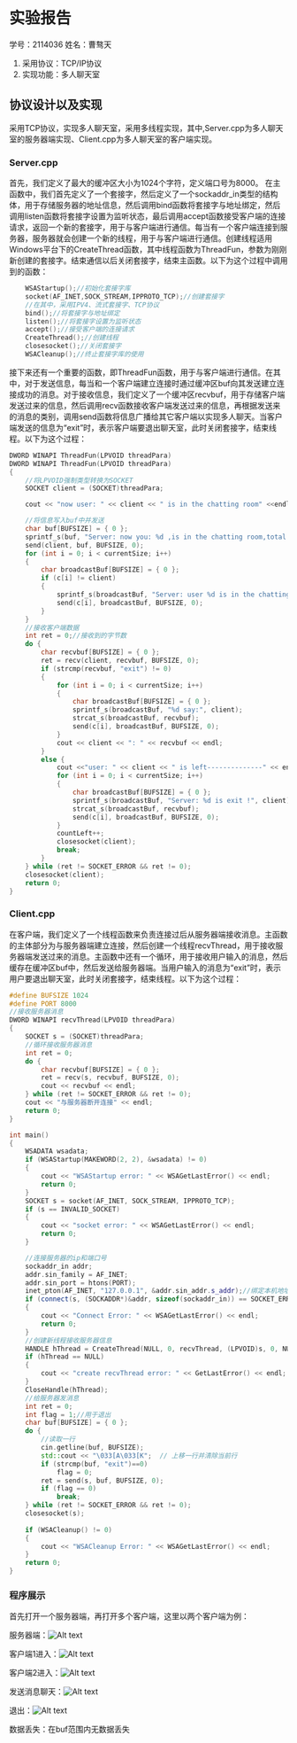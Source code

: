 # 实验报告
学号：2114036		姓名：曹骜天
 1. 采用协议：TCP/IP协议
 2. 实现功能：多人聊天室

## 协议设计以及实现
采用TCP协议，实现多人聊天室，采用多线程实现，其中,Server.cpp为多人聊天室的服务器端实现、Client.cpp为多人聊天室的客户端实现。

### Server.cpp
首先，我们定义了最大的缓冲区大小为1024个字符，定义端口号为8000。
在主函数中，我们首先定义了一个套接字，然后定义了一个sockaddr_in类型的结构体，用于存储服务器的地址信息，然后调用bind函数将套接字与地址绑定，然后调用listen函数将套接字设置为监听状态，最后调用accept函数接受客户端的连接请求，返回一个新的套接字，用于与客户端进行通信。每当有一个客户端连接到服务器，服务器就会创建一个新的线程，用于与客户端进行通信。创建线程适用Windows平台下的CreateThread函数，其中线程函数为ThreadFun，参数为刚刚新创建的套接字。结束通信以后关闭套接字，结束主函数。以下为这个过程中调用到的函数：
```cpp
    WSAStartup();//初始化套接字库
    socket(AF_INET,SOCK_STREAM,IPPROTO_TCP);//创建套接字
    //在其中，采用IPV4、流式套接字、TCP协议
    bind();//将套接字与地址绑定
    listen();//将套接字设置为监听状态
    accept();//接受客户端的连接请求
    CreateThread();//创建线程
    closesocket();//关闭套接字
    WSACleanup();//终止套接字库的使用
```
接下来还有一个重要的函数，即ThreadFun函数，用于与客户端进行通信。在其中，对于发送信息，每当和一个客户端建立连接时通过缓冲区buf向其发送建立连接成功的消息。对于接收信息，我们定义了一个缓冲区recvbuf，用于存储客户端发送过来的信息，然后调用recv函数接收客户端发送过来的信息，再根据发送来的消息的类别，调用send函数将信息广播给其它客户端以实现多人聊天。当客户端发送的信息为“exit”时，表示客户端要退出聊天室，此时关闭套接字，结束线程。以下为这个过程：
```cpp
DWORD WINAPI ThreadFun(LPVOID threadPara)
DWORD WINAPI ThreadFun(LPVOID threadPara)
{
	//将LPVOID强制类型转换为SOCKET
	SOCKET client = (SOCKET)threadPara;

	cout << "now user: " << client << " is in the chatting room" <<endl<<"total user number = "<<(currentSize-countLeft)<< endl;

	//将信息写入buf中并发送
	char buf[BUFSIZE] = { 0 };
	sprintf_s(buf, "Server: now you: %d ,is in the chatting room,total user number: %d", client,currentSize-countLeft);
	send(client, buf, BUFSIZE, 0);
	for (int i = 0; i < currentSize; i++)
	{
		char broadcastBuf[BUFSIZE] = { 0 };
		if (c[i] != client)
		{
			sprintf_s(broadcastBuf, "Server: user %d is in the chatting room, total user number = %d", client, (currentSize - countLeft));
			send(c[i], broadcastBuf, BUFSIZE, 0);
		}
	}
	//接收客户端数据
	int ret = 0;//接收到的字节数
	do {
		char recvbuf[BUFSIZE] = { 0 };
		ret = recv(client, recvbuf, BUFSIZE, 0);
		if (strcmp(recvbuf, "exit") != 0)
		{
			for (int i = 0; i < currentSize; i++)
			{
				char broadcastBuf[BUFSIZE] = { 0 };
				sprintf_s(broadcastBuf, "%d say:", client);
				strcat_s(broadcastBuf, recvbuf);
				send(c[i], broadcastBuf, BUFSIZE, 0);
			}
			cout << client << ": " << recvbuf << endl;
		}
		else {
			cout <<"user: " << client << " is left--------------" << endl;
			for (int i = 0; i < currentSize; i++)
			{
				char broadcastBuf[BUFSIZE] = { 0 };
				sprintf_s(broadcastBuf, "Server: %d is exit !", client);
				strcat_s(broadcastBuf, recvbuf);
				send(c[i], broadcastBuf, BUFSIZE, 0);
			}
			countLeft++;
			closesocket(client);
			break;
		}
	} while (ret != SOCKET_ERROR && ret != 0);
	closesocket(client);
	return 0;
}
```

### Client.cpp
在客户端，我们定义了一个线程函数来负责连接过后从服务器端接收消息。主函数的主体部分为与服务器端建立连接，然后创建一个线程recvThread，用于接收服务器端发送过来的消息。主函数中还有一个循环，用于接收用户输入的消息，然后缓存在缓冲区buf中，然后发送给服务器端。当用户输入的消息为“exit”时，表示用户要退出聊天室，此时关闭套接字，结束线程。以下为这个过程：
```cpp
#define BUFSIZE 1024
#define PORT 8000
//接收服务器消息
DWORD WINAPI recvThread(LPVOID threadPara)
{
	SOCKET s = (SOCKET)threadPara;
	//循环接收服务器消息
	int ret = 0;
	do {
		char recvbuf[BUFSIZE] = { 0 };
		ret = recv(s, recvbuf, BUFSIZE, 0);
		cout << recvbuf << endl;
	} while (ret != SOCKET_ERROR && ret != 0);
	cout << "与服务器断开连接" << endl;
	return 0;
}

int main()
{
	WSADATA wsadata;
	if (WSAStartup(MAKEWORD(2, 2), &wsadata) != 0)
	{
		cout << "WSAStartup error: " << WSAGetLastError() << endl;
		return 0;
	}
	SOCKET s = socket(AF_INET, SOCK_STREAM, IPPROTO_TCP);
	if (s == INVALID_SOCKET)
	{
		cout << "socket error: " << WSAGetLastError() << endl;
		return 0;
	}

	//连接服务器的ip和端口号
	sockaddr_in addr;
	addr.sin_family = AF_INET;
	addr.sin_port = htons(PORT);
	inet_pton(AF_INET, "127.0.0.1", &addr.sin_addr.s_addr);//绑定本机地址
	if (connect(s, (SOCKADDR*)&addr, sizeof(sockaddr_in)) == SOCKET_ERROR)
	{
		cout << "Connect Error: " << WSAGetLastError() << endl;
		return 0;
	}
	//创建新线程接收服务器信息
	HANDLE hThread = CreateThread(NULL, 0, recvThread, (LPVOID)s, 0, NULL);
	if (hThread == NULL)
	{
		cout << "create recvThread error: " << GetLastError() << endl;
	}
	CloseHandle(hThread);
	//给服务器发消息
	int ret = 0;
	int flag = 1;//用于退出
	char buf[BUFSIZE] = { 0 };
	do {
		//读取一行
		cin.getline(buf, BUFSIZE);
		std::cout << "\033[A\033[K";  // 上移一行并清除当前行
		if (strcmp(buf, "exit")==0)
			flag = 0;
		ret = send(s, buf, BUFSIZE, 0);
		if (flag == 0)
			break;
	} while (ret != SOCKET_ERROR && ret != 0);
	closesocket(s);
	
	if (WSACleanup() != 0)
	{
		cout << "WSACleanup Error: " << WSAGetLastError() << endl;
	}
	return 0;
}
```

### 程序展示
首先打开一个服务器端，再打开多个客户端，这里以两个客户端为例：

服务器端：![Alt text](image.png)

客户端1进入：![Alt text](image-1.png)

客户端2进入：![Alt text](image-2.png)

发送消息聊天：![Alt text](image-3.png)

退出：![Alt text](image-4.png)

数据丢失：在buf范围内无数据丢失